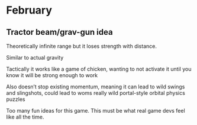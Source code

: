 # February

## Tractor beam/grav-gun idea

Theoretically infinite range but it loses strength with distance.

Similar to actual gravity

Tactically it works like a game of chicken, wanting to not activate it until you know it will be strong enough to work

Also doesn’t stop existing momentum, meaning it can lead to wild swings and slingshots, could lead to woms really wild portal-style orbital physics puzzles

Too many fun ideas for this game. This must be what real game devs feel like all the time.
